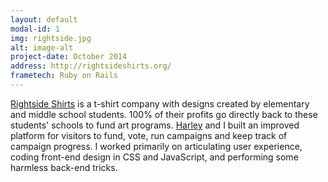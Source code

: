 ```yaml
---
layout: default
modal-id: 1
img: rightside.jpg
alt: image-alt
project-date: October 2014
address: http://rightsideshirts.org/
frametech: Ruby on Rails
---
```


[Rightside Shirts](http://www.rightsideshirts.org) is a t-shirt company with designs created by elementary and middle school students. 100% of their profits go directly back to these students' schools to fund art programs. [Harley](https://github.com/harley) and I built an improved platform for visitors to fund, vote, run campaigns and keep track of campaign progress. I worked primarily on articulating user experience, coding front-end design in CSS and JavaScript, and performing some harmless back-end tricks.